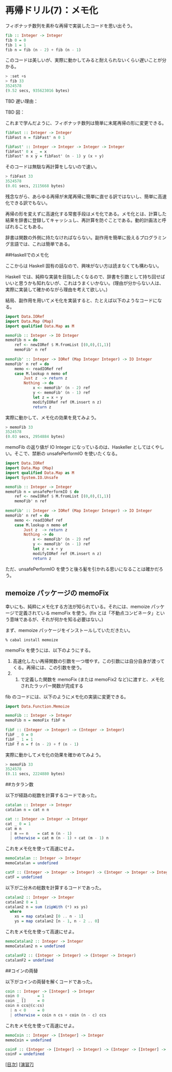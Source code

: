 # 再帰ドリル(7)：メモ化

フィボナッチ数列を素朴な再帰で実装したコードを思い出そう。

```haskell
fib :: Integer -> Integer
fib 0 = 0
fib 1 = 1
fib n = fib (n - 2) + fib (n - 1)
```

このコードは美しいが、実際に動かしてみると耐えられないくらい遅いことが分かる。

```haskell
> :set +s
> fib 33
3524578
(9.52 secs, 935623016 bytes)
```

TBD 遅い理由：

TBD 図：

これまで学んだように、フィボナッチ数列は簡単に末尾再帰の形に変更できる。

```haskell
fibFast :: Integer -> Integer
fibFast n = fibFast' n 0 1

fibFast' :: Integer -> Integer -> Integer -> Integer
fibFast' 0 x _ = x
fibFast' n x y = fibFast' (n - 1) y (x + y)
```

そのコードは無駄な再計算をしないので速い。

```haskell
> fibFast 33
3524578
(0.01 secs, 2115668 bytes)
```

残念ながら、あらゆる再帰が末尾再帰に簡単に直せる訳ではないし、簡単に高速化できる訳でもない。

再帰の形を変えずに高速化する常套手段はメモ化である。メモ化とは、計算した結果を辞書に登録してキャッシュし、再計算を防ぐことである。動的計画法と呼ばれることもある。

辞書は関数の外側に持たなければならない。副作用を簡単に扱えるプログラミング言語では、これは簡単である。

##Haskellでのメモ化

ここからは Haskell 固有の話なので、興味がない方は読まなくても構わない。

Haskell では、純粋な実装を目指したくなるので、辞書を引数として持ち回せばいいと思うかも知れないが、これはうまくいかない。(理由が分からない人は、実際に実装して確かめながら理由を考えて欲しい。)

結局、副作用を用いてメモ化を実装すると、たとえば以下のようなコードになる。

```haskell
import Data.IORef
import Data.Map (Map)
import qualified Data.Map as M

memoFib :: Integer -> IO Integer
memoFib n = do
    ref <- newIORef $ M.fromList [(0,0),(1,1)]
    memoFib' n ref
    
memoFib' :: Integer -> IORef (Map Integer Integer) -> IO Integer
memoFib' n ref = do
    memo <- readIORef ref
    case M.lookup n memo of
        Just z  -> return z
        Nothing -> do
            x <- memoFib' (n - 2) ref
            y <- memoFib' (n - 1) ref
            let z = x + y
            modifyIORef ref (M.insert n z)
            return z
```

実際に動かして、メモ化の効果を見てみよう。

```haskell
> memoFib 33
3524578
(0.03 secs, 2954884 bytes)
```

memoFib の返り値が IO Integer になっているのは、Haskeller としてはくやしい。そこで、禁断の unsafePerformIO を使いたくなる。

```haskell
import Data.IORef
import Data.Map (Map)
import qualified Data.Map as M
import System.IO.Unsafe

memoFib :: Integer -> Integer
memoFib n = unsafePerformIO $ do
    ref <- newIORef $ M.fromList [(0,0),(1,1)]
    memoFib' n ref
    
memoFib' :: Integer -> IORef (Map Integer Integer) -> IO Integer
memoFib' n ref = do
    memo <- readIORef ref
    case M.lookup n memo of
        Just z  -> return z
        Nothing -> do
            x <- memoFib' (n - 2) ref
            y <- memoFib' (n - 1) ref
            let z = x + y
            modifyIORef ref (M.insert n z)
            return z
```

ただ、unsafePerformIO を使うと後ろ髪を引かれる思いになることは確かだろう。

## memoize パッケージの memoFix

幸いにも、純粋にメモ化する方法が知られている。それには、memoize パッケージで定義されている memoFix を使う。(fix とは「不動点コンビネータ」という意味であるが、それが何かを知る必要はない。)

まず、memoize パッケージをインストールしていただきたい。

    % cabal install memoize

memoFix を使うには、以下のようにする。

1. 高速化したい再帰関数の引数を一つ増やす。この引数には自分自身が渡ってくる。再帰には、この引数を使う。
2. 1. で定義した関数を memoFix (または memoFix2 など)に渡すと、メモ化されたラッパー関数が完成する

fib のコードには、以下のようにメモ化の実装に変更できる。

```haskell
import Data.Function.Memoize

memoFib :: Integer -> Integer
memoFib n = memoFix fibF n
    
fibF :: (Integer -> Integer) -> (Integer -> Integer)
fibF _ 0 = 0
fibF _ 1 = 1
fibF f n = f (n - 2) + f (n - 1)
```

実際に動かしてメモ化の効果を確かめてみよう。

```haskell
> memoFib 33
3524578
(0.11 secs, 2224880 bytes)
```

##カタラン数

以下が経路の総数を計算するコードであった。

```haskell
catalan :: Integer -> Integer
catalan n = cat n n

cat :: Integer -> Integer -> Integer
cat _ 0 = 1
cat m n
  | m == n    = cat m (n - 1)
  | otherwise = cat m (n - 1) + cat (m - 1) n
```

これをメモ化を使って高速にせよ。

```haskell
memoCatalan :: Integer -> Integer
memoCatalan = undefined

catF :: (Integer -> Integer -> Integer) -> (Integer -> Integer -> Integer)
catF = undefined
```

以下が二分木の総数を計算するコードであった。

```haskell
catalan2 :: Integer -> Integer
catalan2 0 = 1
catalan2 n = sum (zipWith (*) xs ys)
  where
    xs = map catalan2 [0 .. n - 1]
    ys = map catalan2 [n - 1, n - 2 .. 0]
```

これをメモ化を使って高速にせよ。

```haskell
memoCatalan2 :: Integer -> Integer
memoCatalan2 n = undefined

catalanF2 :: (Integer -> Integer) -> (Integer -> Integer)
catalanF2 = undefined
```

##コインの両替

以下がコインの両替を解くコードであった。

```haskell
coin :: Integer -> [Integer] -> Integer
coin 0 _      = 1
coin _ []     = 0
coin n ccs@(c:cs)
  | n < 0     = 0
  | otherwise = coin n cs + coin (n - c) ccs
```

これをメモ化を使って高速にせよ。

```haskell
memoCoin :: Integer -> [Integer] -> Integer
memoCoin = undefined

coinF :: (Integer -> [Integer] -> Integer) -> (Integer -> [Integer] -> Integer)
coinF = undefined
```

[[目次]](README.md) [[演習7]](7.hs)
